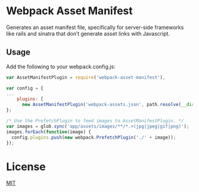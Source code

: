 # Webpack Asset Manifest


Generates an asset manifest file, specifically for server-side frameworks like rails and sinatra that don’t generate asset links with Javascript.

## Usage

Add the following to your webpack.config.js:

```javascript
var AssetManifestPlugin = require('webpack-asset-manifest'),

var config = {
...
    plugins: [
      new AssetManifestPlugin('webpack-assets.json', path.resolve(__dirname, 'app/assets')),
};

/* Use the PrefetchPlugin to feed images to AssetManifestPlugin. */
var images = glob.sync('app/assets/images/**/*.+(jpg|jpeg|gif|png)');
images.forEach(function(image) {
  config.plugins.push(new webpack.PrefetchPlugin('./' + image));
});
```
# License
[MIT](https://github.com/rentpath/webpack-asset-manifest/blob/master/LICENSE)
